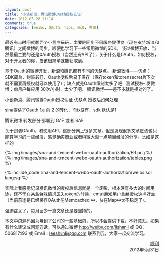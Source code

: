 ```yaml
---
layout: post
title: "小谈新浪、腾讯微博OAuth授权认证"
date: 2012-05-26 11:14
comments: true
categories: [weibo, OAuth, Tips, 新浪, 腾讯]
---
```


最近有点时间就想弄个小程序玩玩，主要是同步不同服务提供商（现在支持新浪和腾讯）之间微博的同步，顺便也学习下一些常用微博的SDK。
谈过微博开放，当然最最主要的还是OAuth授权（当然还有API了），关于什么是OAuth，如何授权，对于开发者的你，应该很简单就能获取到。
<!-- more -->

基于Oauth的微博开发，新浪和腾讯都有不同的优缺点。 新浪微博——优点：SDK简单，封装较好，Oauth授权后易于保存（保存token和tokensecret后下次就不需要再授权就可以使用了）；缺点就是Oauth限制太多了吧，测试授权- 发微博：单用户每应用 30次/小时，太少了吧。 腾讯微博——差不多就是相对的了。


小谈新浪、腾讯微博Oauth授权认证
优缺点
授权后如何处理

sina提供了Oauth 1.a 向 2 的转化，而tx没有，sdk 默认是1

腾讯微博 转发部分
部署到 GAE 或者 SAE

关于封装OAuth，和使用API，这部分网上很多文章，但是发现很多文章应该也只能算学习的一些经验，感觉确实商业或者稍微大型一点项目经验的分享。比如是这样的

{% img /images/sina-and-tencent-weibo-oauth-authorization/ER.png %}	
{% img /images/sina-and-tencent-weibo-oauth-authorization/tables.png %}	

{% include_code sina-and-tencent-weibo-oauth-authorization/weibo.sql lang:sql %}


实际上我感觉记录腾讯微博的授权后信息就是一个废柴，根本没有多大的时间用途，还不于在某些特殊情况丢失token的时候，email通知用户重新授权这样好点（当前前途是已经保存OAuth在Memcached 中，放在Map中太不稳定了）。

强迫症发了，每月至少一篇文章还是要坚持的。

本文中的源码因为用到了公司的一些基础包，所以不会提供下载，不好意思。如果有什么建议或问题的话，可以通过微博 <http://weibo.com/lishunli> 或 QQ：506817493 或 Email：<leeshunli@qq.com> 联系到我，大家一起交流学习。

<p align="right">
<a href = "http://blogjava.net/lishunli" target="_blank">顺利</a><br>		
2012年5月31日<br>
</p>